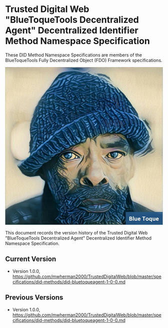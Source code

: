# Trusted Digital Web "BlueToqueTools Decentralized Agent" Decentralized Identifier Method Namespace Specification

These DID Method Namespace Specifications are members of the BlueToqueTools Fully Decentralized Object (FDO) Framework specifications.

![Blue Toque](images/bluetoquelogo2.jpg)

This document records the version history of the Trusted Digital Web "BlueToqueTools Decentralized Agent" Decentralized Identifier Method Namespace Specification.

## Current Version

- Version 1.0.0, https://github.com/mwherman2000/TrustedDigitalWeb/blob/master/specifications/did-methods/did-bluetoqueagent-1-0-0.md

## Previous Versions

- Version 1.0.0, https://github.com/mwherman2000/TrustedDigitalWeb/blob/master/specifications/did-methods/did-bluetoqueagent-1-0-0.md